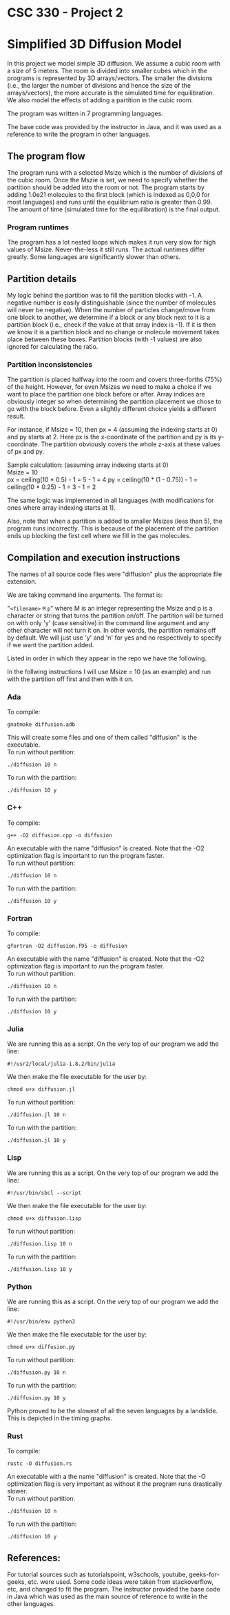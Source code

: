 # CSC 330 - Project 2
# Simplified 3D Diffusion Model

In this project we model simple 3D diffusion. We assume a cubic room with a size of 5 meters. The room is divided into smaller cubes which in the programs is
represented by 3D arrays/vectors. The smaller the divisions (i.e., the larger the number of divisions and hence the size of the arrays/vectors), the more accurate
is the simulated time for equilibration. We also model the effects of adding a partition in the cubic room.
 
The program was written in 7 programming languages.

The base code was provided by the instructor in Java, and it was used as a reference to write the program in other languages.

## The program flow

The program runs with a selected Msize which is the number of divisions of the cubic room. Once the Mszie is set, we need to specify whether the partition should be added into the room or not. The program starts by adding 1.0e21 molecules to the first block (which is indexed as 0,0,0 for most languages) and runs until the equilibrium ratio is greater than 0.99. The amount of time (simulated time for the equilibration) is the final output. 

### Program runtimes
The program has a lot nested loops which makes it run very slow for high values of Msize. Never-the-less it still runs. The actual runtimes differ greatly.
Some languages are significantly slower than others.

## Partition details
My logic behind the partition was to fill the partition blocks with -1. A negative number is easily distinguishable (since the number of molecules
will never be negative). When the number of particles change/move from one block to another, we determine if a block or any block next to it is a partition
block (i.e., check if the value at that array index is -1). If it is then we know it is a partition block and no change or molecule movement takes place between these boxes.
Partition blocks (with -1 values) are also ignored for calculating the ratio.

### Partition inconsistencies
The partition is placed halfway into the room and covers three-forths (75%) of the height. However, for even Msizes we need to make a choice if we want to
place the partition one block before or after. Array indices are obviously integer so when determining the partition placement we chose to go with 
the block before. Even a slightly different choice yields a different result.

For instance, if Msize = 10, then px = 4 (assuming the indexing starts at 0) and py starts at 2. Here px is the x-coordinate of the partition and py is 
its y-coordinate. The partition obviously covers the whole z-axis at these values of px and py. 

Sample calculation: (assuming array indexing starts at 0) <br> 
   Msize = 10 <br>
   px = ceiling(10 * 0.5) - 1 = 5 - 1 = 4
   py = ceiling(10 * (1 - 0.75)) - 1 = ceiling(10 * 0.25) - 1 = 3 - 1 = 2 
   
The same logic was implemented in all languages (with modifications for ones where array indexing starts at 1). 

Also, note that when a partition is added to smaller Msizes (less than 5), the program runs incorrectly. This is because of the placement of the partition ends up blocking the
first cell where we fill in the gas molecules. 

## Compilation and execution instructions

The names of all source code files were "diffusion" plus the appropriate file extension.

We are taking command line arguments. The format is: <br>

"`<filename>` `M` `p`" where M is an integer representing the Msize and p is a character or string that turns the partition on/off.
The partition will be turned on with only 'y' (case sensitive) in the command line argument and any other character will not turn it on. In other words, the partition remains off by default.
We will just use 'y' and 'n' for yes and no respectively to specify if we want the partition added.

Listed in order in which they appear in the repo we have the following. 

In the follwing instructions I will use Msize = 10 (as an example) and run with the partition off first and then with it on.  

### Ada
To compile:
```
gnatmake diffusion.adb 
```
This will create some files and one of them called "diffusion" is the executable.<br>
To run without partition:
```
./diffusion 10 n
``` 
To run with the partition:
```
./diffusion 10 y
```

### C++
To compile:
```
g++ -O2 diffusion.cpp -o diffusion
```
An executable with the name "diffusion" is created. 
Note that the -O2 optimization flag is important to run the program faster.<br>
To run without partition:
```
./diffusion 10 n
```
To run with the partition:
```
./diffusion 10 y
```

### Fortran
To compile:
```
gfortran -O2 diffusion.f95 -o diffusion
```
An executable with the name "diffusion" is created.
Note that the -O2 optimization flag is important to run the program faster. <br>
To run without partition:
```
./diffusion 10 n
```
To run with the partition:
```
./diffusion 10 y
```

### Julia 
We are running this as a script.
On the very top of our program we add the line:
```
#!/usr2/local/julia-1.8.2/bin/julia
```
We then make the file executable for the user by:
```
chmod u+x diffusion.jl
```
To run without partition:
```
./diffusion.jl 10 n
```
To run with the partition:
```
./diffusion.jl 10 y
```

### Lisp
We are running this as a script.
On the very top of our program we add the line:
```
#!/usr/bin/sbcl --script
```
We then make the file executable for the user by:
```
chmod u+x diffusion.lisp
```
To run without partition:
```
./diffusion.lisp 10 n
```
To run with the partition:
```
./diffusion.lisp 10 y
```

### Python
We are running this as a script.
On the very top of our program we add the line:
```
#!/usr/bin/env python3
```
We then make the file executable for the user by:
```
chmod u+x diffusion.py
```
To run without partition:
```
./diffusion.py 10 n
```
To run with the partition:
```
./diffusion.py 10 y
```
Python proved to be the slowest of all the seven languages by a landslide. This is depicted in the timing graphs.

### Rust
To compile:
```
rustc -O diffusion.rs 
```
An executable with a the name "diffusion" is created.
Note that the -O optimization flag is very important as without it the program runs drastically slower.<br>
To run without partition:
```
./diffusion 10 n
```
To run with the partition:
```
./diffusion 10 y
```

## References:
For tutorial sources such as tutorialspoint, w3schools, youtube, geeks-for-geeks, etc. were used.
Some code ideas were taken from stackoverflow, etc, and changed to fit the program.
The instructor provided the base code in Java which was used as the main source of reference to write in the other languages.

